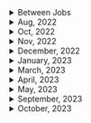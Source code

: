 <details>
<summary>Between Jobs</summary>

1. GitHub Actions로 개발 주기 자동화
1. netninja - docker (13/13)
</details>

<details>
<summary>Aug, 2022</summary>

1. [토스ㅣSLASH 22 - 잃어버린 개발자의 시간을 찾아서: 매일 하루를 아끼는 DevOps 이야기](https://youtu.be/2IE68SDTYvI)
1. [Kubernetes Explained in 100 Seconds](https://youtu.be/PziYflu8cB8)

</details>

<details>
<summary>Oct, 2022</summary>

1. [Top 50+ AWS Services Explained in 10 Minutes](https://youtu.be/JIbIYCM48to)

</details>

<details>
<summary>Nov, 2022</summary>

1. [AWS EC2란 무엇이며 왜 기업들이 EC2를 선택할까요?](https://buw.medium.com/aws-ec2%EB%9E%80-%EB%AC%B4%EC%97%87%EC%9D%B4%EB%A9%B0-%EC%99%9C-%EA%B8%B0%EC%97%85%EB%93%A4%EC%9D%B4-ec2%EB%A5%BC-%EC%84%A0%ED%83%9D%ED%95%A0%EA%B9%8C%EC%9A%94-e4c4d6b419b4)
1. [Accessing the Docker containers](https://www.ibm.com/docs/en/workload-automation/9.5.0?topic=compose-accessing-docker-containers)
1. [Mixing Docker Commands #shorts](https://youtube.com/shorts/ZSNEnRUP5SE?feature=share)
1. [Auto Assign Action](https://github.com/marketplace/actions/auto-assign-action)
1. [AWS Lambda vs EC2: Which to Use and When](https://www.cbtnuggets.com/blog/certifications/cloud/aws-lambda-vs-ec2-which-to-use-and-when)

</details>

<details>
<summary>December, 2022</summary>

1. [Run your GitHub Actions locally with act🚀](https://github.com/nektos/act)
2. [AWS EC2 Node.js 서버 배포](https://velog.io/@rheey90/AWS-EC2-Node.js-%EC%84%9C%EB%B2%84-%EB%B0%B0%ED%8F%AC)
3. [github: simple nodejs AWS EC2 deployment demo](https://github.com/rheey90/aws-ec2-nodejs-server-deployment-demo)
</details>

<details>
<summary>January, 2023</summary>

1. [Nodejs PM2 배포 - ecosystem.config.js (babel 적용)](https://songjang.tistory.com/11)
2. [[AWS] 사용중인 EC2 인스터스의 Type 변경하기](http://devstory.ibksplatform.com/2017/10/aws-ec2-type.html)
3. [AWS 인스턴스 탄력적 IP 할당하기](https://soobarkbar.tistory.com/224)
4. [AWS EC2 : 액세스하려면 22 포트를 개방해야 할 수 있으므로 이 인스턴스에 연결하지 못할 수 있습니다. 해결하기](https://letsgojieun.tistory.com/137)
5. [Using scp to copy a file to Amazon EC2 instance?](https://stackoverflow.com/questions/11388014/using-scp-to-copy-a-file-to-amazon-ec2-instance)
6. [scp copy over ssh doesn't work - permission denied error, please?](https://askubuntu.com/questions/66492/scp-copy-over-ssh-doesnt-work-permission-denied-error-please)
7. [ec-2 error (client_loop: send disconnect: Broken pipe)](https://repost.aws/questions/QUUS_SNFKrTjmm-y2HLQgOcA/ec-2-error-client-loop-send-disconnect-broken-pipe)
8. [ssh(secure shell) 옵션](https://experiences.tistory.com/33)
9. [EC2 ssh broken pipe terminates running process](https://stackoverflow.com/questions/37796392/ec2-ssh-broken-pipe-terminates-running-process)
10. [What happens to a process in an EC2 instance when I get a 'Broken Pipe' error on ssh?](https://stackoverflow.com/questions/13943613/what-happens-to-a-process-in-an-ec2-instance-when-i-get-a-broken-pipe-error-on)
11. [aws 인스턴스에 ssh 터미널 접속시 broken pipe가 발생하는 원인](https://okky.kr/articles/520272)
12. [EC2: Broken Pipe 문제 해결](https://may0301.tistory.com/10)
13. [Nodejs 에서 crash 후 재시작에 필요한 PM2](https://coding8.tistory.com/37)
14. [PM2 docs: Auto restart apps on file change](https://pm2.keymetrics.io/docs/usage/watch-and-restart/)
15. [PM2 docs: Persistent applications: Startup Script Generator](https://pm2.keymetrics.io/docs/usage/startup/)
16. [What is the purpose of "pm2 save"?](https://stackoverflow.com/questions/35883263/what-is-the-purpose-of-pm2-save)
17. [Github: chane81/pm2](https://github.com/chane81/pm2)
18. [티스토리 블로그 : pm2 이용하기](https://jsongsong.tistory.com/8)
19. [WARNING: UNPROTECTED PRIVATE KEY FILE! when trying to SSH into Amazon EC2 Instance](https://stackoverflow.com/questions/201893/warning-unprotected-private-key-file-when-trying-to-ssh-into-amazon-ec2-instan)
20. [Ubuntu on Windows 10 - SSH “Permissions xxxx for private key are too open](https://superuser.com/questions/1321072/ubuntu-on-windows-10-ssh-permissions-xxxx-for-private-key-are-too-open)
21. [Amazon EC2 온디맨드 요금](https://aws.amazon.com/ko/ec2/pricing/on-demand/)
22. [[AWS/아마존 웹서비스] 말도 안 되는 과금의 추억. 요금 폭탄](https://sanghaklee.tistory.com/m/32)
23. [Kafka in 100 Seconds](https://youtu.be/uvb00oaa3k8)
24. [How to connect ec2 instance to a domain name](https://stackoverflow.com/questions/68324554/how-to-connect-ec2-instance-to-a-domain-name)
25. [The BEST way to learn the cloud 👩‍💻 #ad #AWSSkillBuilder #programming #software #developer](https://youtube.com/shorts/h7avExKtRN4?feature=share)

</details>

<details>
<summary>March, 2023</summary>

1. [Netlify docs: Sample netlify.toml file](https://docs.netlify.com/configure-builds/file-based-configuration/#sample-netlify-toml-file)
1. [Up and Running with Serverless Functions with Ben Hong](https://explorers.netlify.com/learn/up-and-running-with-serverless-functions/project-setup-with-serverless-functions)
1. [Github: netlify/explorers-up-and-running-with-serverless-functions](https://github.com/netlify/explorers-up-and-running-with-serverless-functions)
1. [Add personalization to static HTML with Netlify Edge Functions — no browser JavaScript required](https://www.netlify.com/blog/add-personalization-to-static-html-with-edge-functions-no-browser-javascript/)
1. [Github: bubenshchykov/ngrok](https://github.com/bubenshchykov/ngrok)
1. [Docker in 100 Seconds]()
1. [Kubernetes Explained in 100 Seconds](https://youtu.be/PziYflu8cB8)
1. [Ansible in 100 Seconds](https://youtu.be/xRMPKQweySE)

</details>

<details>
<summary>April, 2023</summary>

1. [The Best Alternatives To Heroku - Theo's Deployment Recommendations](https://youtu.be/prjMJtXCR-g)
1. [Deploy your Node, Express JS project on Railway](https://youtu.be/4Ga4c_amvY8)
1. [Railway docs: Plans](https://docs.railway.app/reference/plans#execution-time-limit)
1. [Railway docs: Pricing](https://railway.app/pricing)
1. [Amazon S3 see private files](https://stackoverflow.com/questions/28008841/amazon-s3-see-private-files)
1. [Managing Private Files With AWS S3](https://betterprogramming.pub/managing-private-files-with-aws-s3-d17cb9e3dcde)
1. [DigitalOcean docs: Generate a Pre-Signed URL to Download a Private File](https://docs.digitalocean.com/products/spaces/reference/s3-sdk-examples/#generate-a-pre-signed-url-to-download-a-private-file)
1. [DigitalOcean docs: How to Set File Permissions and Create Quick Share Links](https://docs.digitalocean.com/products/spaces/how-to/set-file-permissions/#quick-share)
1. []()

</details>

<details>
<summary>May, 2023</summary>

1. [Why am I getting a Nixpacks error on Railway?](https://stackoverflow.com/questions/74932602/why-am-i-getting-a-nixpacks-error-on-railway)
1. [How do I get into a Docker container's shell?](https://stackoverflow.com/questions/30172605/how-do-i-get-into-a-docker-containers-shell)
1. [Docker attached vs detached mode](https://www.java4coding.com/contents/docker/docker-attached-vs-detached-mode#:~:text=Detached%20mode%2C%20started%20by%20the,session%20without%20stopping%20the%20container)
1. [Github - amir20/dozzle](https://github.com/amir20/dozzle)
1. [Dozzle docs: Using with Docker compose](https://dozzle.dev/guide/getting-started#using-docker-compose)
1. []()

</details>

<details>

<summary>September, 2023</summary>

- [[Docker] 실행된 컨테이너에 shell 환경으로 접근하기](https://oboki.net/workspace/system/docker/%EC%BB%A8%ED%85%8C%EC%9D%B4%EB%84%88%EC%97%90-shell-%ED%99%98%EA%B2%BD%EC%9C%BC%EB%A1%9C-%EC%A0%91%EA%B7%BC%ED%95%98%EA%B8%B0/)
- [Run the ganache-cli inside the Docker Container](https://levelup.gitconnected.com/run-the-ganache-cli-inside-the-docker-container-5e70bc962bfe)
- [[Docker] RUN, CMD, ENTRYPOINT 차이점](https://seokhyun2.tistory.com/61)
- [Command line arguments to Docker CMD](https://stackoverflow.com/questions/32554448/command-line-arguments-to-docker-cmd)
- [DockerHub - trufflesuite/ganache-cli](https://hub.docker.com/r/trufflesuite/ganache-cli/)
- [[Docker] Node 환경 만들기](https://bum-developer.tistory.com/entry/Docker-Node-%ED%99%98%EA%B2%BD-%EB%A7%8C%EB%93%A4%EA%B8%B0)
- [TerraTest - testing dockerfile](https://terratest.gruntwork.io/docs/getting-started/quick-start/#example-3-docker)
- [Docker docs: Volumes top-level element](https://docs.docker.com/compose/compose-file/07-volumes/)
- [Locating data volumes in Docker Desktop (Windows)](https://stackoverflow.com/questions/43181654/locating-data-volumes-in-docker-desktop-windows)
- [CMD 이더넷 어댑터, 무선 LAN 어댑터란?](https://change-words.tistory.com/entry/ethernet)
- [The EASIEST Docker Swarm Tutorial](https://youtu.be/6IYKdiRpTi4?si=XSD6r0QW_3ene_Zo)
- [Easily Deploy Bitwarden (Vaultwarden) to Docker Swarm](https://youtu.be/HSIJ24-yc3g?si=_VQ5PdX0mG3VV615)
- [Choosing a container orchestration tool | Docker Swarm vs. Kubernetes](https://youtu.be/thb21co4Gw0?si=EExKcX0jv3zt2j_Z)
- [Docker Swarm의 주요 용어, 활성화 방법 및 노드(Node) 관리법 살펴보기](https://seongjin.me/docker-swarm-introduction-nodes/)
- [Velog: 내부망, 외부망, 망분리](https://velog.io/@szlee/%EB%82%B4%EB%B6%80%EB%A7%9D-%EC%99%B8%EB%B6%80%EB%A7%9D-%EB%A7%9D%EB%B6%84%EB%A6%AC)
- [금융권 개발자를 위한 망분리용 안드로이드 gradle cache 설정하기](https://velog.io/@won2oppa/%EA%B8%88%EC%9C%B5%EA%B6%8C-%EA%B0%9C%EB%B0%9C%EC%9E%90%EB%A5%BC-%EC%9C%84%ED%95%9C-%EB%A7%9D%EB%B6%84%EB%A6%AC%EC%9A%A9-%EC%95%88%EB%93%9C%EB%A1%9C%EC%9D%B4%EB%93%9C-gradle-cache-%EC%84%A4%EC%A0%95%ED%95%98%EA%B8%B0)
- [[네트워크] - 내부망과 외부망 개념](https://data-study-clip.tistory.com/18)
- [IP란 무엇인가: 공인 IP, 사설 IP](https://study-recording.tistory.com/7)
- [내 아이피 주소 확인 ip 주소 및 휴대폰 아이피 변경하는 법](https://blog.naver.com/jackie30/222670836831)
- [한경 용어 사전: 망분리(network separation)](https://dic.hankyung.com/economy/view/?seq=14621)
- []()
- []()
- []()

</details>

<details>
<summary>October, 2023</summary>

- [Containerize a Node.js application](https://docs.docker.com/language/nodejs/develop/)
- [Use containers for Node.js development](https://docs.docker.com/language/nodejs/develop/)
- [Run Node.js tests in a container](https://docs.docker.com/language/nodejs/run-tests/)
- [Github: node:alpine](https://github.com/nodejs/docker-node/tree/b4117f9333da4138b03a546ec926ef50a31506c3#nodealpine)
- [PNPM docs: frozen lockfile](https://pnpm.io/ko/next/cli/install#--frozen-lockfile)
- [PNPM docs: working with docker](https://pnpm.io/docker)
- [Getting Started with Docker Multi-Stage Builds](https://collabnix.com/getting-started-with-docker-multi-stage-builds/#:~:text=Multi%2Dstage%20builds%20are%20a%20feature%20introduced%20in%20Docker%2017.05,optimized%20for%20size%20and%20performance.)
- [Docker Multi Stage란?](https://nesoy.github.io/articles/2020-11/Docker-multi-stage-build)
- [Node v20.6: Class extends value undefined is not a constructor or null #10338](https://github.com/typeorm/typeorm/issues/10338)
- [Unable to connect localhost in docker](https://stackoverflow.com/questions/43884981/unable-to-connect-localhost-in-docker)
- [Unexpected token in docker logs after docker run](https://stackoverflow.com/questions/56712015/unexpected-token-in-docker-logs-after-docker-run)
- [The Interactive and TTY Options in docker run](https://www.baeldung.com/linux/docker-run-interactive-tty-options#:~:text=From%20the%20official%20documentation%2C%20Docker,that%20offers%20basic%20input%2Doutput.)
- [Grafana Vs Prometheus Explained in 1 Minute | DevOps Shack](https://youtube.com/shorts/Jhh-0_Pu_lc?si=XH8zog6duXVuGg6H)
- [InfluxDB: The Basics of Time Series Data](https://youtu.be/wBWTj-1XiRU?si=y2KpEXlsFpJF2L4_)
- [Docker docs: Start containers automatically](https://docs.docker.com/config/containers/start-containers-automatically/)
- [Docker hub: mysql quick reference](https://hub.docker.com/_/mysql)
- [docker container에 접속하기](https://bluese05.tistory.com/21)
- [Docker 로그 제대로 사용하기](https://insight.infograb.net/blog/2022/11/22/docker-logging-driver/)
- [How do I change the default port on which my Docker MySql instance runs?](https://stackoverflow.com/questions/59957719/how-do-i-change-the-default-port-on-which-my-docker-mysql-instance-runs)
- [Docker Compose getting error ECONNREFUSED 127.0.0.1:3306 with MySQL and NodeJS](https://stackoverflow.com/questions/64512831/docker-compose-getting-error-econnrefused-127-0-0-13306-with-mysql-and-nodejs)
- [도커 : docker logs의 --tail을 이용하여 컨테이너 로그 확인하기](https://jw910911.tistory.com/70)
- [Docker docs: docker service logs](https://docs.docker.com/engine/reference/commandline/service_logs/)

- []()
- []()
- []()

</details>
